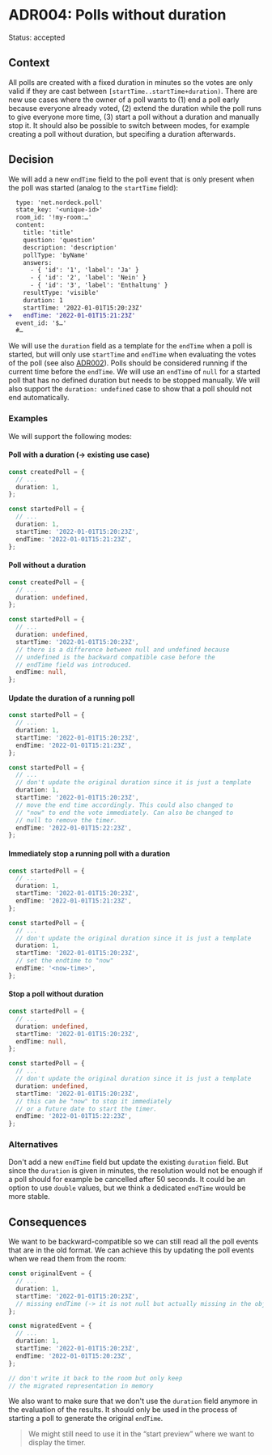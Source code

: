 # ADR004: Polls without duration

Status: accepted

<!-- These documents have names that are short noun phrases. For example, "ADR001: Deployment on Ruby on Rails 3.0.10" or "ADR009: LDAP for Multitenant Integration" -->

## Context

<!--
This section describes the forces at play, including technological, political, social, and project local. These forces are probably in tension, and should be called out as such. The language in this section is value-neutral. It is simply describing facts. -->

All polls are created with a fixed duration in minutes so the votes are only valid if they are cast between `[startTime..startTime+duration)`.
There are new use cases where the owner of a poll wants to (1) end a poll early because everyone already voted, (2) extend the duration while the poll runs to give everyone more time, (3) start a poll without a duration and manually stop it.
It should also be possible to switch between modes, for example creating a poll without duration, but specifing a duration afterwards.

## Decision

<!-- This section describes our response to these forces. It is stated in full sentences, with active voice. "We will ..." -->

We will add a new `endTime` field to the poll event that is only present when the poll was started (analog to the `startTime` field):

```diff
  type: 'net.nordeck.poll'
  state_key: '<unique-id>'
  room_id: '!my-room:…'
  content:
    title: 'title'
    question: 'question'
    description: 'description'
    pollType: 'byName'
    answers:
      - { 'id': '1', 'label': 'Ja' }
      - { 'id': '2', 'label': 'Nein' }
      - { 'id': '3', 'label': 'Enthaltung' }
    resultType: 'visible'
    duration: 1
    startTime: '2022-01-01T15:20:23Z'
+   endTime: '2022-01-01T15:21:23Z'
  event_id: '$…'
  #…
```

We will use the `duration` field as a template for the `endTime` when a poll is started, but will only use `startTime` and `endTime` when evaluating the votes of the poll (see also [ADR002](./adr002-voting-rights-in-the-scenario-of-delegates-and-representatives.md)).
Polls should be considered running if the current time before the `endTime`.
We will use an `endTime` of `null` for a started poll that has no defined duration but needs to be stopped manually.
We will also support the `duration: undefined` case to show that a poll should not end automatically.

### Examples

We will support the following modes:

#### Poll with a duration (-> existing use case)

```ts
const createdPoll = {
  // ...
  duration: 1,
};

const startedPoll = {
  // ...
  duration: 1,
  startTime: '2022-01-01T15:20:23Z',
  endTime: '2022-01-01T15:21:23Z',
};
```

#### Poll without a duration

```ts
const createdPoll = {
  // ...
  duration: undefined,
};

const startedPoll = {
  // ...
  duration: undefined,
  startTime: '2022-01-01T15:20:23Z',
  // there is a difference between null and undefined because
  // undefined is the backward compatible case before the
  // endTime field was introduced.
  endTime: null,
};
```

#### Update the duration of a running poll

```ts
const startedPoll = {
  // ...
  duration: 1,
  startTime: '2022-01-01T15:20:23Z',
  endTime: '2022-01-01T15:21:23Z',
};

const startedPoll = {
  // ...
  // don't update the original duration since it is just a template
  duration: 1,
  startTime: '2022-01-01T15:20:23Z',
  // move the end time accordingly. This could also changed to
  // "now" to end the vote immediately. Can also be changed to
  // null to remove the timer.
  endTime: '2022-01-01T15:22:23Z',
};
```

#### Immediately stop a running poll with a duration

```ts
const startedPoll = {
  // ...
  duration: 1,
  startTime: '2022-01-01T15:20:23Z',
  endTime: '2022-01-01T15:21:23Z',
};

const startedPoll = {
  // ...
  // don't update the original duration since it is just a template
  duration: 1,
  startTime: '2022-01-01T15:20:23Z',
  // set the endtime to "now"
  endTime: '<now-time>',
};
```

#### Stop a poll without duration

```ts
const startedPoll = {
  // ...
  duration: undefined,
  startTime: '2022-01-01T15:20:23Z',
  endTime: null,
};

const startedPoll = {
  // ...
  // don't update the original duration since it is just a template
  duration: undefined,
  startTime: '2022-01-01T15:20:23Z',
  // this can be "now" to stop it immediately
  // or a future date to start the timer.
  endTime: '2022-01-01T15:22:23Z',
};
```

### Alternatives

Don't add a new `endTime` field but update the existing `duration` field.
But since the `duration` is given in minutes, the resolution would not be enough if a poll should for example be cancelled after 50 seconds.
It could be an option to use `double` values, but we think a dedicated `endTime` would be more stable.

## Consequences

<!-- This section describes the resulting context, after applying the decision. All consequences should be listed here, not just the "positive" ones. A particular decision may have positive, negative, and neutral consequences, but all of them affect the team and project in the future. -->

We want to be backward-compatible so we can still read all the poll events that are in the old format.
We can achieve this by updating the poll events when we read them from the room:

```ts
const originalEvent = {
  // ...
  duration: 1,
  startTime: '2022-01-01T15:20:23Z',
  // missing endTime (-> it is not null but actually missing in the object)
};

const migratedEvent = {
  // ...
  duration: 1,
  startTime: '2022-01-01T15:20:23Z',
  endTime: '2022-01-01T15:20:23Z',
};

// don't write it back to the room but only keep
// the migrated representation in memory
```

We also want to make sure that we don't use the `duration` field anymore in the evaluation of the results.
It should only be used in the process of starting a poll to generate the original `endTime`.

> We might still need to use it in the “start preview” where we want to display the timer.

<!-- This template is taken from a blog post by Michael Nygard http://thinkrelevance.com/blog/2011/11/15/documenting-architecture-decisions -->
